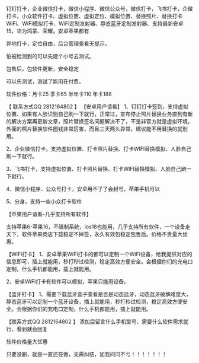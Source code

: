 钉钉打卡，企业微信打卡，微信小程序、微信公众号，微信打卡，飞书打卡，企微打卡，小众软件打卡、虚拟位置、虚拟定位、模拟位置、替换照片、替换打卡WiFi、WiFi模拟打卡、WiFi定制发射器、静态蓝牙定制发射器、支持最新安卓15，华为鸿蒙、荣耀。安卓苹果都有

异地打卡，定位自由，后台管理查看无提示。

怕被检测到的可以先建个小号去测试。

包售后，包软件更新，安全稳定

可以先测试，测试了能用在付费。

软件价格：月卡25 季卡65 半年卡110 年卡188

【 联系方式QQ 2812164802 】
【安卓用户请看】
1、钉钉打卡签到，支持虚拟位置、如果有人脸识别自己刷一下就行，正常过，宣布停止照片替换业务直到有新的解决方案再更新文章，照片替换签名问题解决不了，不是非官方就是虚拟环境，外面的照片替换软件圈钱非常厉害，而且三天两头异常，建议能不用替换的就别用。

2、企业微信打卡，支持虚拟位置、打卡照片替换、打卡WIFI替换模拟、人脸自己刷一下就行。

3、飞书打卡，支持虚拟位置、打卡照片替换、打卡WIFI替换模拟、人脸自己刷一下就行。

4、微信小程序、公众号打卡，安卓用不了了会封号，苹果手机可以

5、分身，支持一些小众打卡软件

【苹果用户请看-几乎支持所有软件】


支持苹果6-苹果16，不限制系统，ios18也能用，几乎支持所有软件，一个设备走天下，软件苹果商店下载稳定不掉签，永久有效包稳定包售后。价格不贵量大优惠。


【WiFi打卡】
1、安卓苹果WiFi打卡的都可以定制一个WiFi设备，给我提供对应的信息即可，插上就能用，秒打秒过检测，稳定高效方便安全。会根据你们的充电口定制，什么手机都能用，插上就能用。

2、安卓WiFi打卡有软件可以模拟，苹果只能用设备。

【蓝牙打卡】
1、需要下载蓝牙盒子查看是否是动态蓝牙，动态蓝牙破解难度大，静态蓝牙可以定制一个蓝牙设备，插上就能用，秒打秒过检测，稳定高效方便安全。会根据你们的充电口定制，什么手机都能用，插上就能用。

【联系方式QQ 2812164802 】
添加后留言什么手机型号、需要什么软件需求就行，看到就会回复

软件价格量大优惠

只要没删，就是一直还在做，无需纠结，加我问问不亏！！！！！！！

